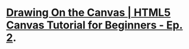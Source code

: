 # [Drawing On the Canvas | HTML5 Canvas Tutorial for Beginners - Ep. 2](https://www.youtube.com/watch?v=83L6B13ixQ0). 
